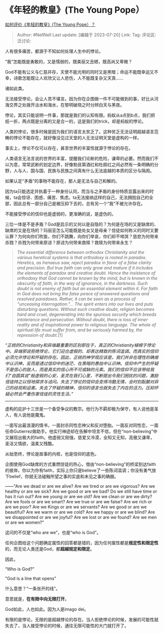 # 《年轻的教皇》(The Young Pope）

[如何评价《年轻的教皇》(The Young Pope）？](https://www.zhihu.com/question/52125978/answer/3126659052)

> Author: #NellNell
> Last update: [编辑于 2023-07-20]
> Link:
> Tag:
> 评论区:
> 泛讨论:

人有很多痛苦，都源于不知如何处理人生中的悖论。

“我”怎能既是勇敢的，又是懦弱的，既美丽又丑陋，既高尚又卑微？

God不能有公义与仁慈并存，天使不能光明的同时又是黑暗；命运不能既幸运又不幸，诗歌怎能既让人欢欣又让人悲伤，人不能既复杂又天真……

诸如此类。

无法接受悖论，会让人苦不堪言。因为你在企图做一件不可能做到的事，好比从河海交界之处拨开淡水和海水，在黎明破晓之时分辨白天与黑夜。

悖论，其实只能说明一件事，那就是我们的认知有限。蚂蚁从a点到b点，我们把纸一折，两点既是分离的又是合一的，这是我们的trick，却是蚂蚁的悖论。

人类的悖论，很多时候是因为我们的语言太贫乏了。这种贫乏无法证明超越语言范畴的悖论不能存在，就好像没见过天堂的人无法证明天堂是虚构的一样。

事实上，悖论不仅可以存在，甚至世界的丰富性就源于悖论的存在。

人类语言无法言说的世界的丰富，提醒我们论断的危险，谦卑的必要。然而我们不以为意，常常武断的划定边界，好像勃艮第酒红和杜鹃红之间必然有一条明确的分野，人与人、国与国、民族与民族之间真有什么无法逾越的本质的区分与隔阂。

如果认定“矛盾”的事物不能存在，那人是无法与自己和解的。

因为ta只能选定并执着于一种身份认同，而当与之矛盾的身份特质显露出来的时候，ta会惊讶、困惑、痛苦、焦虑。ta无法接纳这样的自己，无法拥抱自己的全部，因此总有一部分自己是被压抑下去的，总有另一个“我”不被允许存在。

不能接受悖论的信仰也是虚弱的，更准确的说，是虚伪的。

三位一体是不是矛盾？God是启示的又何以是自隐的？为何是在场的又是缺席的、缺席的又是在场的？玛丽亚怎么可能既是处女又是母亲？信徒如何称义的同时又要认罪？为何向你们吹笛，你们不跳舞，向你们举哀，你们却不啼哭？慈悲为何带来杀戮？杀戮为何带来原谅？原谅为何带来救赎？救赎为何带来永生？

> *The essential difference between orthodox Christianity and the various heretical systems is that orthodoxy is rooted in paradox. Heretics, as Irenaeus saw, reject paradox in favor of a false clarity and precision. But true faith can only grow and mature if it includes the elements of paradox and creative doubt. Hence the insistence of orthodoxy that God cannot be known by the mind, but is known in the obscurity of faith, in the way of ignorance, in the darkness. Such doubt is not enemy of faith but an essential element within it. For faith in God does not bring the false peace of answered questions and resolved paradoxes. Rather, it can be seen as a process of "unceasing interrogation."... The spirit enters into our lives and puts disturbing questions. Without such creative doubt, religion becomes hard and cruel, degenerating into the spurious security which breeds intolerance and persecution. Without doubt, there is loss of inner reality and of inspirational power to religious language. The whole of spiritual life must suffer from, and be seriously harmed by, the repression of doubt.*\[1\]

*“正统的Christianity和异端最重要的区别即在于，真正的Christianity植根于悖论中。异端邪说拒绝悖论，它们迎合虚假的、却表达精致的陈词滥调。而真实的信仰必须允许悖论和怀疑的存在。因此，正统的神学观应该是，我们并非在理性的确凿中认识神，反而是透过信仰中的迷茫、在黑暗的愚拙中认识神。信仰中产生的怀疑不是信心的敌人，而是真实的信心所不可或缺的元素。我们的信仰不应该带给我们“自圆其说”般虚假的心安，圣灵在我们心里，不断提出令我们困扰的问题，激励信徒持之以恒地探求与诘问。失去了悖论的信仰会变得冷酷无情，会时刻酝酿对异己的歧视和迫害。失去了怀疑的精神，信仰的语言也就失去了内在的活力。压抑怀疑必然会严重伤害信徒的灵性生活。”*

--------------------

虚构的庇护十三世是一个备受争议的教宗。他行为不羁却极为保守，有人说他是圣人，有人说他是魔鬼。

一面写出最浪漫的情书，一面封杀同性恋神父和反对堕胎。一面反对同性恋，一面任命Gutierrez做助手。他实行神迹却在告解中坦言不信，但在“non-believing”中又展现出极大的faith。他虚弱又刚强，慈爱又冷漠，全知又无知，高傲又谦卑，圣洁又情欲，温柔又残酷。

从始至终，悖论是故事的内核，也是信仰的底色。

企图使用God缺席的方式重燃信徒的热心，借由“non-believing”的桥梁到达faith的彼岸。你以为你有faith，实际上你只是believe了一些陈词滥调；你没有勇气放下belief，你就无法碰触所望之事的实底和未见之事的确据。

——"Are we dead or are we alive? Are we tired or are we vigorous? Are we healthy or are we sick? Are we good or are we bad? Do we still have time or has it run out? Are we young or are we old? Are we clean or are we dirty? Are we fools or are we smart? Are we true or are we false? Are we rich or are we poor? Are we Kings or are we servants? Are we good or are we beautiful? Are we warm or are we cold? Are we happy or are we blind? Are we disappointed or are we joyful? Are we lost or are we found? Are we men or are we women?"

这问的不仅是“who are we”，也是“who is God”。

任何企图给这个问题确定属性的回答都是错的，因为任何属性都是**规定性和限定性**的，而无论人类还是God，都**超越规定和限定**。

因此，

“Who is God?”

"God is a line that opens”

什么意思？“一条张开的线”。

意思就是，**在有限中向无限打开**。

God如此，人也如此。因为人是imago dei。

有限的是悖论，无限的是超越悖论的存在。当人拒绝悖论的时候，发展的可能性就失去了，当人接受悖论的时候，通往无限可能性的大门就打开了。
